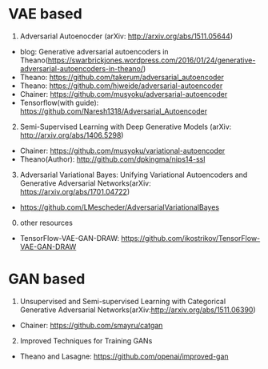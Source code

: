# VAE based
1. Adversarial Autoenocder (arXiv: http://arxiv.org/abs/1511.05644)
- blog: Generative adversarial autoencoders in Theano(https://swarbrickjones.wordpress.com/2016/01/24/generative-adversarial-autoencoders-in-theano/)
- Theano: https://github.com/takerum/adversarial_autoencoder
- Theano: https://github.com/hjweide/adversarial-autoencoder
- Chainer: https://github.com/musyoku/adversarial-autoencoder
- Tensorflow(with guide): https://github.com/Naresh1318/Adversarial_Autoencoder

2. Semi-Supervised Learning with Deep Generative Models (arXiv: http://arxiv.org/abs/1406.5298)
- Chainer: https://github.com/musyoku/variational-autoencoder
- Theano(Author): http://github.com/dpkingma/nips14-ssl

3. Adversarial Variational Bayes: Unifying Variational Autoencoders and Generative Adversarial Networks(arXiv: https://arxiv.org/abs/1701.04722)
- https://github.com/LMescheder/AdversarialVariationalBayes


0. other resources
- TensorFlow-VAE-GAN-DRAW: https://github.com/ikostrikov/TensorFlow-VAE-GAN-DRAW

# GAN based
1. Unsupervised and Semi-supervised Learning with Categorical Generative Adversarial Networks(arXiv:http://arxiv.org/abs/1511.06390)
- Chainer: https://github.com/smayru/catgan

2. Improved Techniques for Training GANs
- Theano and Lasagne: https://github.com/openai/improved-gan
